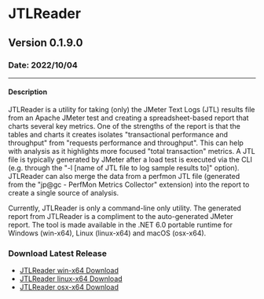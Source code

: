 # JTLReader
## Version 0.1.9.0
### Date: 2022/10/04

-------------------------------

#### Description 
JTLReader is a utility for taking (only) the JMeter Text Logs (JTL) results file from an Apache JMeter test and creating a spreadsheet-based report that charts several key metrics. One of the strengths of the report is that the tables and charts it creates isolates "transactional performance and throughput" from "requests performance and throughput". This can help with analysis as it highlights more focused "total transaction" metrics. A JTL file is typically generated by JMeter after a load test is executed via the CLI (e.g. through the "-l [name of JTL file to log sample results to]" option). JTLReader can also merge the data from a perfmon JTL file (generated from the "jp@gc - PerfMon Metrics Collector" extension) into the report to create a single source of analysis.
    
Currently, JTLReader is only a command-line only utility.
The generated report from JTLReader is a compliment to the auto-generated JMeter report.
The tool is made available in the .NET 6.0 portable runtime for Windows (win-x64), Linux (linux-x64) and macOS (osx-x64).

### Download Latest Release
- [JTLReader win-x64 Download](../../raw/main/binaries/latest/win-x64/JTLReader_win-x64.zip)
- [JTLReader linux-x64 Download](../../raw/main/binaries/latest/win-x64/JTLReader_win-x64.zip)
- [JTLReader osx-x64 Download](../../raw/main/binaries/latest/win-x64/JTLReader_osx-x64.zip)
